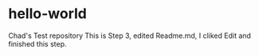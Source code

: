 # hello-world
Chad's Test repository
This is Step 3, edited Readme.md, I cliked Edit and finished this step.
